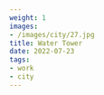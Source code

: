 ```yaml
---
weight: 1
images:
- /images/city/27.jpg
title: Water Tower
date: 2022-07-23
tags:
- work
- city
---
```

